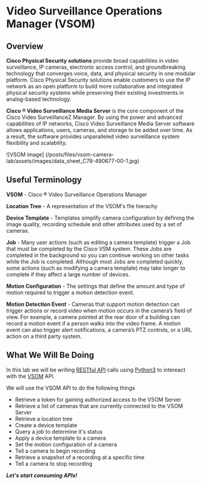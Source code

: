 # Video Surveillance Operations Manager (VSOM)

## Overview
**Cisco Physical Security solutions** provide broad capabilities in video surveillance, IP cameras, electronic access control, and groundbreaking technology that converges voice, data, and physical security in one modular platform. Cisco Physical Security solutions enable customers to use the IP network as an open platform to build more collaborative and integrated physical security systems while preserving their existing investments in analog-based technology.

**Cisco ® Video Surveillance Media Server** is the core component of the Cisco Video SurveillanceZ Manager.
By using the power and advanced capabilities of IP networks, Cisco Video Surveillance Media Server software allows applications, users, cameras, and storage to be added over time. As a result, the software provides unparalleled video surveillance system flexibility and scalability.

![VSOM image] (/posts/files/vsom-camera-lab/assets/images/data_sheet_C78-490677-00-1.jpg)



Useful Terminology
----------------------
**VSOM** - Cisco ® Video Surveillance Operations Manager

**Location Tree** - A representation of the VSOM's file hierachy

**Device Template** - Templates simplify camera configuration by defining the image quality, recording schedule and other attributes used by a set of cameras.

**Job** - Many user actions (such as editing a camera template) trigger a Job that must be completed by the Cisco VSM system. These Jobs are completed in the background so you can continue working on other
tasks while the Job is completed. Although most Jobs are completed quickly, some actions (such as
modifying a camera template) may take longer to complete if they affect a large number of devices.

**Motion Configuration** - The settings that define the amount and type of motion required to trigger a motion detection event.

**Motion Detection Event** - Cameras that support motion detection can trigger actions or record video when motion occurs in the camera’s field of view. For example, a camera pointed at the rear door of a building can record a motion
event if a person walks into the video frame. A motion event can also trigger alert notifications, a
camera’s PTZ controls, or a URL action on a third party system.


What We Will Be Doing
----------------------
In this lab we will be writing [RESTful API](http://stackoverflow.com/questions/671118/what-exactly-is-restful-programming) calls using [Python3](https://www.python.org/) to intereact with the [VSOM](http://www.cisco.com/c/en/us/products/physical-security/video-surveillance-operations-manager-software/index.html) API.

We will use the VSOM API to do the following things

* Retrieve a token for gaining authorized access to the VSOM Server
* Retrieve a list of cameras that are currently connected to the VSOM Server
* Retrieve a location tree
* Create a device template
* Query a job to determine it's status
* Apply a device template to a camera
* Set the motion configuration of a camera
* Tell a camera to begin recording
* Retrieve a snapshot of a recording at a specific time
* Tell a camera to stop recording

***Let's start consuming APIs!***
